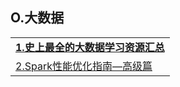 <h2>O.大数据</h2>
<table>
  <tr>
    <td><a href="http://www.cnblogs.com/dunitian/p/5461280.html"><strong>1.史上最全的大数据学习资源汇总</strong></a></td>
  </tr>
  <tr>
    <td><a href="http://tech.meituan.com/spark-tuning-pro.html">2.Spark性能优化指南&mdash;高级篇</a></td>
  </tr>
</table>
